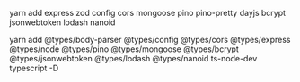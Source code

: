 yarn add express zod config cors mongoose pino pino-pretty dayjs bcrypt jsonwebtoken lodash nanoid

yarn add @types/body-parser @types/config @types/cors @types/express @types/node @types/pino @types/mongoose @types/bcrypt @types/jsonwebtoken @types/lodash @types/nanoid ts-node-dev typescript -D

